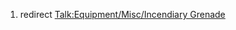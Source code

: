 1.  redirect [Talk:Equipment/Misc/Incendiary
    Grenade](Talk:Equipment/Misc/Incendiary_Grenade "wikilink")